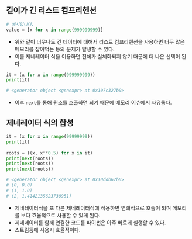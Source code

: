 ## 길이가 긴 리스트 컴프리헨션
```Python
# 예시입니다.
value = [x for x in range(999999999)]
```
- 위와 같이 너무나도 긴 데이터에 대해서 리스트 컴프리헨션을 사용하면 너무 많은 메모리를 잡아먹는 등의 문제가 발생할 수 있다.
- 이를 제네레이터 식을 이용하면 전체가 실체화되지 않기 때문에 더 나은 선택이 된다.

```Python
it = (x for x in range(999999999))
print(it)

# <generator object <genexpr> at 0x107c327b0>
```
- 이후 `next`를 통해 원소를 호출하면 되기 때문에 메모리 이슈에서 자유롭다.

## 제네레이터 식의 합성
```Python
it = (x for x in range(99999999))  
print(it)  
  
roots = ((x, x**0.5) for x in it)  
print(next(roots))  
print(next(roots))  
print(next(roots))

# <generator object <genexpr> at 0x10ddb67b0>
# (0, 0.0)
# (1, 1.0)
# (2, 1.4142135623730951)
```
- 제네레이터식을 또 다른 제네레이터식에 적용하면 연쇄적으로 호출이 되며 메모리를 보다 효율적으로 사용할 수 있게 된다.
- 제네네이터를 함께 연결한 코드를 파이썬은 아주 빠르게 실행할 수 있다.
- 스트림등에 사용시 효율적이다.